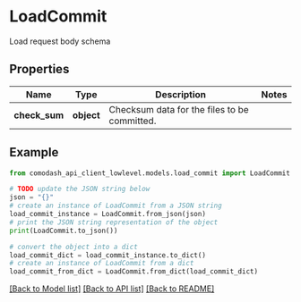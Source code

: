# LoadCommit

Load request body schema

## Properties

Name | Type | Description | Notes
------------ | ------------- | ------------- | -------------
**check_sum** | **object** | Checksum data for the files to be committed. | 

## Example

```python
from comodash_api_client_lowlevel.models.load_commit import LoadCommit

# TODO update the JSON string below
json = "{}"
# create an instance of LoadCommit from a JSON string
load_commit_instance = LoadCommit.from_json(json)
# print the JSON string representation of the object
print(LoadCommit.to_json())

# convert the object into a dict
load_commit_dict = load_commit_instance.to_dict()
# create an instance of LoadCommit from a dict
load_commit_from_dict = LoadCommit.from_dict(load_commit_dict)
```
[[Back to Model list]](../README.md#documentation-for-models) [[Back to API list]](../README.md#documentation-for-api-endpoints) [[Back to README]](../README.md)


